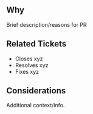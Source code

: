 ## Why

Brief description/reasons for PR


## Related Tickets

* Closes xyz
* Resolves xyz
* Fixes xyz


## Considerations

Additional context/info.

